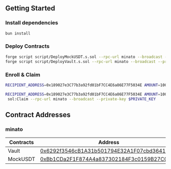 
## Getting Started

### Install dependencies

```sh
bun install
```

### Deploy Contracts

```sh
forge script script/DeployMockUSDT.s.sol --rpc-url minato --broadcast --private-key $PRIVATE_KEY
forge script script/DeployVault.s.sol --rpc-url minato --broadcast --private-key $PRIVATE_KEY
```

### Enroll & Claim

```sh
RECIPIENT_ADDRESS=0x189027e3C77b3a92fd01bF7CC4E6a86E77F5034E AMOUNT=1000000 FROM_BINANCE_ID=71035696 forge script script/VaultScript.sol:Enroll --rpc-url minato --broadcast --private-key $PRIVATE_KEY

RECIPIENT_ADDRESS=0x189027e3C77b3a92fd01bF7CC4E6a86E77F5034E AMOUNT=1000000 forge script script/VaultScript.
 sol:Claim --rpc-url minato --broadcast --private-key $PRIVATE_KEY
```

## Contract Addresses

### minato

| Contracts              | Address                                                                                                                         |
|------------------------|---------------------------------------------------------------------------------------------------------------------------------|
| Vault                   | [0x6292f3546cB1A31b501794E32A1F07cbd3641c90](https://soneium-minato.blockscout.com/address/0x6292f3546cB1A31b501794E32A1F07cbd3641c90) |
| MockUSDT                   | [0xBb1CDa2F1F874A4a837302184F3c0159B27C0B41](https://soneium-minato.blockscout.com/address/0xBb1CDa2F1F874A4a837302184F3c0159B27C0B41) |
